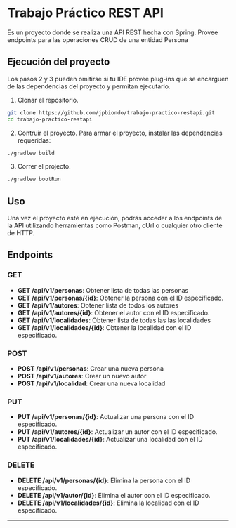 # Trabajo Práctico REST API
Es un proyecto donde se realiza una API REST hecha con Spring. Provee endpoints para las operaciones CRUD de una entidad Persona

## Ejecución del proyecto
Los pasos 2 y 3 pueden omitirse si tu IDE provee plug-ins que se encarguen de las dependencias del proyecto y permitan ejecutarlo.

1. Clonar el repositorio.
```sh
git clone https://github.com/jpbiondo/trabajo-practico-restapi.git
cd trabajo-practico-restapi
```
2. Contruir el proyecto. Para armar el proyecto, instalar las dependencias requeridas:
```sh
./gradlew build
```
3. Correr el projecto.
```sh
./gradlew bootRun
```
## Uso
Una vez el proyecto esté en ejecución, podrás acceder a los endpoints de la API utilizando herramientas como Postman, cUrl o cualquier otro
cliente de HTTP.
## Endpoints 
### GET
- **GET /api/v1/personas**: Obtener lista de todas las personas
- **GET /api/v1/personas/{id}**: Obtener la persona con el ID especificado.
- **GET /api/v1/autores**: Obtener lista de todos los autores
- **GET /api/v1/autores/{id}**: Obtener el autor con el ID especificado.
- **GET /api/v1/localidades**: Obtener lista de todas las las localidades
- **GET /api/v1/localidades/{id}**: Obtener la localidad con el ID especificado.
### POST
- **POST /api/v1/personas**: Crear una nueva persona
- **POST /api/v1/autores**: Crear un nuevo autor
- **POST /api/v1/localidad**: Crear una nueva localidad
### PUT
- **PUT /api/v1/personas/{id}**: Actualizar una persona con el ID especificado.
- **PUT /api/v1/autores/{id}**: Actualizar un autor con el ID especificado.
- **PUT /api/v1/localidades/{id}**: Actualizar una localidad con el ID especificado.
### DELETE
- **DELETE /api/v1/personas/{id}**: Elimina la persona con el ID especificado.
- **DELETE /api/v1/autor/{id}**: Elimina el autor con el ID especificado.
- **DELETE /api/v1/localidades/{id}**: Elimina la localidad con el ID especificado.
<hr/>
